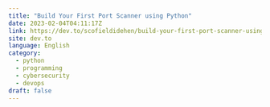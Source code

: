 ```yaml
---
title: "Build Your First Port Scanner using Python"
date: 2023-02-04T04:11:17Z
link: https://dev.to/scofieldidehen/build-your-first-port-scanner-using-python-41e0?utm_medium=RSS&utm_source=news.12bit.vn
site: dev.to
language: English
category:
  - python
  - programming
  - cybersecurity
  - devops
draft: false
---
```

